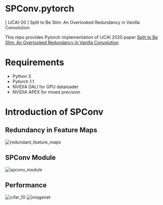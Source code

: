 # SPConv.pytorch
[ IJCAI-20 ] Split to Be Slim: An Overlooked Redundancy in Vanilla Convolution

This repo provides Pytorch implementation of IJCAI 2020 paper [Split to Be Slim: An Overlooked Redundancy in Vanilla Convolution](https://arxiv.org/abs/2006.12085)

# Requirements
- Python 3
- Pytorch 1.1
- NVIDIA DALI for GPU dataloader 
- NVIDIA APEX for mixed precision

# Introduction of SPConv
## Redundancy in Feature Maps

![redundant_feature_maps](https://github.com/qiulinzhang/SPConv.pytorch/blob/master/images/redundant_feature_maps.png)

## SPConv Module

![spconv_module](https://github.com/qiulinzhang/SPConv.pytorch/blob/master/images/spconv_module.png)

## Performance

![cifar_10](https://github.com/qiulinzhang/SPConv.pytorch/blob/master/images/cifar_10.png)
![imagenet](https://github.com/qiulinzhang/SPConv.pytorch/blob/master/images/imagenet.png)
